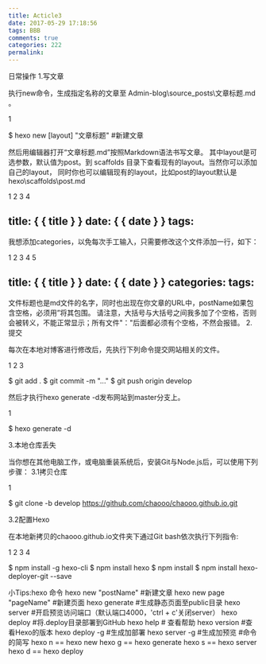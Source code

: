 ```yaml
---
title: Acticle3
date: 2017-05-29 17:18:56
tags: BBB
comments: true
categories: 222
permalink:
---
```

日常操作
1.写文章

执行new命令，生成指定名称的文章至 Admin-blog\source_posts\文章标题.md 。

1



$ hexo new [layout] "文章标题" #新建文章

然后用编辑器打开“文章标题.md”按照Markdown语法书写文章。<!-- more -->
其中layout是可选参数，默认值为post。到 scaffolds 目录下查看现有的layout。当然你可以添加自己的layout，
同时你也可以编辑现有的layout，比如post的layout默认是 hexo\scaffolds\post.md

1
2
3
4



title: { { title } }
date: { { date } }
tags:
---

我想添加categories，以免每次手工输入，只需要修改这个文件添加一行，如下：

1
2
3
4
5



title: { { title } }
date: { { date } }
categories:
tags:
---

文件标题也是md文件的名字，同时也出现在你文章的URL中，postName如果包含空格，必须用”将其包围。
请注意，大括号与大括号之间我多加了个空格，否则会被转义，不能正常显示；所有文件"："后面都必须有个空格，不然会报错。
2.提交

每次在本地对博客进行修改后，先执行下列命令提交网站相关的文件。

1
2
3



$ git add .
$ git commit -m "..."
$ git push origin develop

然后才执行hexo generate -d发布网站到master分支上。

1



$ hexo generate -d

3.本地仓库丢失

当你想在其他电脑工作，或电脑重装系统后，安装Git与Node.js后，可以使用下列步骤：
3.1拷贝仓库

1



$ git clone -b develop https://github.com/chaooo/chaooo.github.io.git

3.2配置Hexo

在本地新拷贝的chaooo.github.io文件夹下通过Git bash依次执行下列指令:

1
2
3
4



$ npm install -g hexo-cli
$ npm install hexo
$ npm install
$ npm install hexo-deployer-git --save

小Tips:hexo 命令
hexo new "postName" #新建文章
hexo new page "pageName" #新建页面
hexo generate #生成静态页面至public目录
hexo server #开启预览访问端口（默认端口4000，'ctrl + c'关闭server）
hexo deploy #将.deploy目录部署到GitHub
hexo help  # 查看帮助
hexo version  #查看Hexo的版本
hexo deploy -g  #生成加部署
hexo server -g  #生成加预览
#命令的简写
hexo n == hexo new
hexo g == hexo generate
hexo s == hexo server
hexo d == hexo deploy
